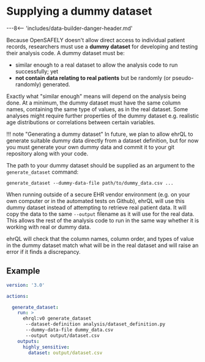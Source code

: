 # Supplying a dummy dataset

---8<-- 'includes/data-builder-danger-header.md'

Because OpenSAFELY doesn't allow direct access to individual patient
records, researchers must use a **dummy dataset** for developing and
testing their analysis code.
A dummy dataset must be:

 * similar enough to a real dataset to allow the analysis code to run
   successfully; yet
 * **not contain data relating to real patients** but be randomly (or
   pseudo-randomly) generated.

Exactly what "similar enough" means will depend on the analysis being
done.
At a minimum, the dummy dataset must have the same column names,
containing the same type of values, as in the real dataset.
Some analyses might require further properties of the dummy dataset e.g.
realistic age distributions or correlations between certain variables.

!!! note "Generating a dummy dataset"
    In future, we plan to allow ehrQL to generate suitable dummy
    data directly from a dataset definition, but for now you must generate
    your own dummy data and commit it to your git repository along with
    your code.

The path to your dummy dataset should be supplied as an argument to the
`generate_dataset` command:
```
generate_dataset --dummy-data-file path/to/dummy_data.csv ...
```

When running outside of a secure EHR vendor environment (e.g. on your
own computer or in the automated tests on Github), ehrQL
will use this dummy dataset instead of attempting to retrieve real
patient data.
It will copy the data to the same `--output` filename as it will use for
the real data.
This allows the rest of the analysis code to run in the same way whether
it is working with real or dummy data.

ehrQL will check that the column names, column order, and types
of value in the dummy dataset match what will be in the real dataset and
will raise an error if it finds a discrepancy.


## Example

```yaml title="Minimal ehrQL project YAML example"
version: '3.0'

actions:

  generate_dataset:
    run: >
      ehrql:v0 generate_dataset
       --dataset-definition analysis/dataset_definition.py
       --dummy-data-file dummy_data.csv
       --output output/dataset.csv
    outputs:
      highly_sensitive:
        dataset: output/dataset.csv
```
